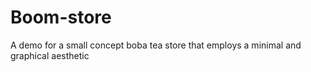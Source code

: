# Boom-store
A demo for a small concept boba tea store that employs a minimal and graphical aesthetic
